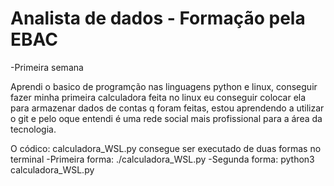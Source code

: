 # Analista de dados - Formação pela EBAC
 -Primeira semana

 Aprendi o basico de  programção nas linguagens python e linux, conseguir fazer minha primeira calculadora feita no linux eu conseguir colocar ela para armazenar dados de contas q foram feitas, estou aprendendo a utilizar o git e pelo oque entendi é uma rede social mais profissional para a área da tecnologia.

O códico: calculadora_WSL.py consegue ser executado de duas formas no terminal 
-Primeira forma: ./calculadora_WSL.py
-Segunda forma: python3 calculadora_WSL.py

 
